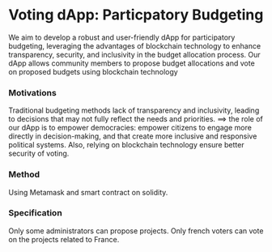 # Voting dApp: Particpatory Budgeting

We aim to develop a robust and user-friendly dApp for participatory budgeting, leveraging the advantages of blockchain technology to enhance transparency, security, and inclusivity in the budget allocation process.
Our dApp allows community members to propose budget allocations and vote on proposed budgets using blockchain technology

### Motivations

Traditional budgeting methods lack of transparency and inclusivity, leading to decisions that may not fully reflect the needs and priorities.
==> the role of our dApp is to empower democracies: empower citizens to engage more directly in decision-making, and that create more inclusive and responsive political systems.
Also, relying on blockchain technology ensure better security of voting.

### Method

Using Metamask and smart contract on solidity.

### Specification

Only some administrators can propose projects.
Only french voters can vote on the projects related to France.